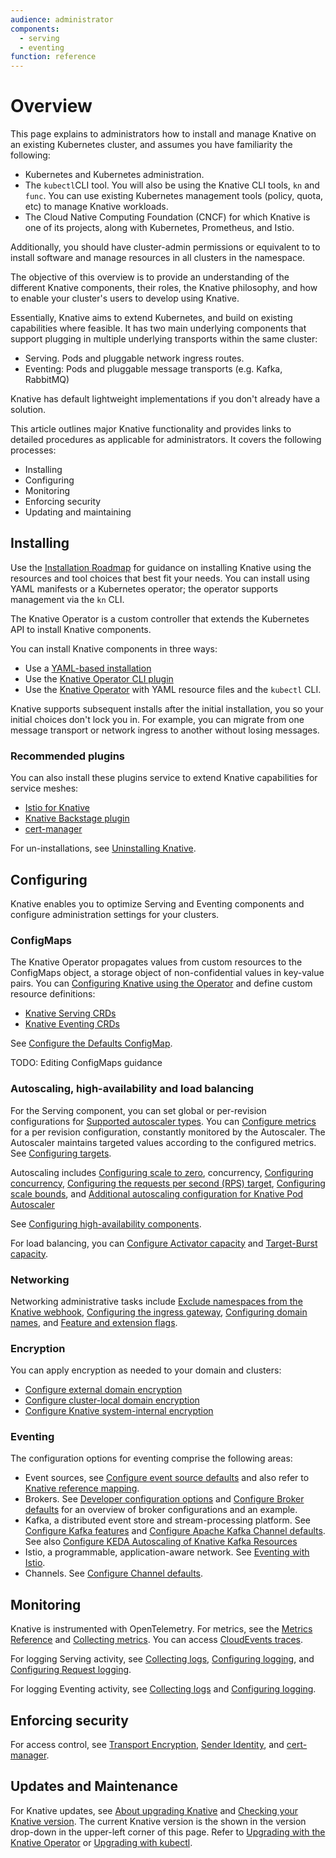 ```yaml
---
audience: administrator
components:
  - serving
  - eventing
function: reference
---
```

# Overview

This page explains to administrators how to install and manage Knative on an existing Kubernetes cluster, and assumes you have familiarity the following:

- Kubernetes and Kubernetes administration.
- The `kubectl`CLI tool. You will also be using the Knative CLI tools, `kn` and `func`. You can use existing Kubernetes management tools (policy, quota, etc) to manage Knative workloads.
- The Cloud Native Computing Foundation (CNCF) for which Knative is one of its projects, along with Kubernetes, Prometheus, and Istio.

Additionally, you should have cluster-admin permissions or equivalent to to install software and manage resources in all clusters in the namespace.  

The objective of this overview is to provide an understanding of the different Knative components, their roles, the Knative philosophy, and how to enable your cluster's users to develop using Knative.

Essentially, Knative aims to extend Kubernetes, and build on existing capabilities where feasible. It has two main underlying components that support plugging in multiple underlying transports within the same cluster:

- Serving. Pods and pluggable network ingress routes.
- Eventing: Pods and pluggable message transports (e.g. Kafka, RabbitMQ)

Knative has default lightweight implementations if you don't already have a solution.

This article outlines major Knative functionality and provides links to detailed procedures as applicable for administrators. It covers the following processes:

- Installing
- Configuring
- Monitoring
- Enforcing security
- Updating and maintaining

## Installing

Use the [Installation Roadmap](../install/README.md) for guidance on installing Knative using the resources and tool choices that best fit your needs. You can install using YAML manifests or a Kubernetes operator; the operator supports management via the `kn` CLI.

The Knative Operator is a custom controller that extends the Kubernetes API to install Knative components.

You can install Knative components in three ways:

- Use a [YAML-based installation](/install/yaml-install/README.md)
- Use the [Knative Operator CLI plugin](/install/operator/knative-with-operator-cli.md)
- Use the [Knative Operator](/install/operator/knative-with-operators.md) with YAML resource files and the `kubectl` CLI.

Knative supports subsequent installs after the initial installation, you so your initial choices don't lock you in. For example, you can migrate from one message transport or network ingress to another without losing messages.

### Recommended plugins

You can also install these plugins service to extend Knative capabilities for service meshes:

- [Istio for Knative](/install/installing-istio.md)
- [Knative Backstage plugin](/install/installing-backstage-plugins.md)
- [cert-manager](/install/installing-cert-manager.md)

For un-installations, see [Uninstalling Knative](/install/uninstall.md).

## Configuring

Knative enables you to  optimize Serving and Eventing components and configure administration settings for your clusters.

### ConfigMaps

The Knative Operator propagates values from custom resources to the ConfigMaps object, a storage object of non-confidential values in key-value pairs. You can [Configuring Knative using the Operator](/install/operator/configuring-with-operator.md) and define custom resource definitions:

- [Knative Serving CRDs](/install/operator/configuring-serving-cr.md)
- [Knative Eventing CRDs](/install/operator/configuring-eventing-cr.md)

See [Configure the Defaults ConfigMap](/serving/configuration/config-defaults.md).

TODO: Editing ConfigMaps guidance

### Autoscaling, high-availability and load balancing

For the Serving component, you can set global or per-revision configurations for [Supported autoscaler types](/serving/autoscaling/autoscaler-types.md). You can [Configure metrics](/serving/autoscaling/autoscaling-metrics.md) for a per revision configuration, constantly monitored by the Autoscaler. The Autoscaler maintains targeted values according to the configured metrics. See [Configuring targets](/serving/autoscaling/autoscaling-targets.md).

Autoscaling includes [Configuring scale to zero](/serving/autoscaling/scale-to-zero.md), concurrency, [Configuring concurrency](/serving/autoscaling/concurrency.md), [Configuring the requests per second (RPS) target](/serving/autoscaling/rps-target.md), [Configuring scale bounds](/serving/autoscaling/scale-bounds.md), and [Additional autoscaling configuration for Knative Pod Autoscaler](/serving/autoscaling/kpa-specific.md)

See [Configuring high-availability components](/serving/config-ha.md).

For load balancing, you can [Configure Activator capacity](/serving/load-balancing/activator-capacity.md) and [Target-Burst capacity](/serving/load-balancing/target-burst-capacity.md).

### Networking

Networking administrative tasks include [Exclude namespaces from the Knative webhook](/serving/webhook-customizations.md), [Configuring the ingress gateway](/serving/setting-up-custom-ingress-gateway.md), [Configuring domain names](/serving/using-a-custom-domain.md), and [Feature and extension flags](/serving/configuration/feature-flags.md).

### Encryption

You can apply encryption as needed to your domain and clusters:

- [Configure external domain encryption](/serving/encryption/external-domain-tls.md)
- [Configure cluster-local domain encryption](/serving/encryption/cluster-local-domain-tls.md)
- [Configure Knative system-internal encryption](/serving/encryption/system-internal-tls.md)

### Eventing

The configuration options for eventing comprise the following areas:

- Event sources, see [Configure event source defaults](/eventing/configuration/sources-configuration.md) and also refer to [Knative reference mapping](/eventing/features/kreference-mapping.md).
- Brokers. See [Developer configuration options](/eventing/brokers/broker-developer-config-options.md) and [Configure Broker defaults](/eventing/configuration/broker-configuration.md) for an overview of broker configurations and an example.
- Kafka, a distributed event store and stream-processing platform. See [Configure Kafka features](/eventing/brokers/broker-types/kafka-broker/configuring-kafka-features.md) and [Configure Apache Kafka Channel defaults](/eventing/configuration/kafka-channel-configuration.md). See also [Configure KEDA Autoscaling of Knative Kafka Resources](/eventing/configuration/keda-configuration.md)
- Istio, a programmable, application-aware network. See [Eventing with Istio](/eventing/features/istio-integration.md).
- Channels. See [Configure Channel defaults](/eventing/configuration/channel-configuration.md).

## Monitoring

Knative is instrumented with OpenTelemetry. For metrics, see the [Metrics Reference](/serving/observability/metrics/serving-metrics.md) and [Collecting metrics](/serving/observability/metrics/collecting-metrics.md). You can access [CloudEvents traces](/serving/observability/accessing-traces.md).

For logging Serving activity, see [Collecting logs](/serving/observability/logging/collecting-logs.md), [Configuring logging](/serving/observability/logging/config-logging.md), and [Configuring Request logging](/serving/observability/logging/request-logging.md).

For logging Eventing activity, see [Collecting logs](/eventing/observability/logging/collecting-logs.md) and [Configuring logging](/eventing/observability/logging/config-logging.md).

## Enforcing security

For access control, see [Transport Encryption](/eventing/features/transport-encryption.md), [Sender Identity](/eventing/features/sender-identity.md), and [cert-manager](/install/installing-cert-manager.md).

## Updates and Maintenance

For Knative updates, see [About upgrading Knative](/install/upgrade/README.md) and [Checking your Knative version](/install/upgrade/check-install-version.md). The current Knative version is the shown in the version drop-down in the upper-left corner of this page. Refer to  [Upgrading with the Knative Operator](/install/upgrade/upgrade-installation-with-operator.md) or [Upgrading with kubectl](/install/upgrade/upgrade-installation.md).

